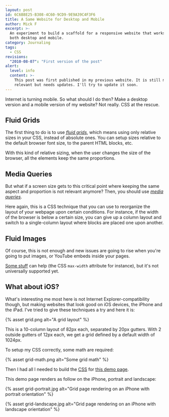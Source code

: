 ```yaml
---
layout: post
id: 6C6B8E25-B308-4C60-9CD9-9E9A39C4F3F6
title: A Same Website for Desktop and Mobile
author: Mick F
excerpt: >-
  An experiment to build a scaffold for a responsive website that works well on
  both desktop and mobile.
category: Journaling
tags:
  - CSS
revisions:
  "2010-08-07": "First version of the post"
alert:
  level: info
  content: >-
    This post was first published in my previous website. It is still mostly
    relevant but needs updates. I'll try to update it soon.
---
```


Internet is turning mobile. So what should I do then? Make a desktop version and
a mobile version of my website? Not really. CSS at the rescue.

## Fluid Grids

The first thing to do is to use [_fluid grids_][3], which means using only
relative sizes in your CSS, instead of absolute ones. You can setup sizes
relative to the default browser font size, to the parent HTML blocks, etc.

With this kind of relative sizing, when the user changes the size of the
browser, all the elements keep the same proportions.

## Media Queries

But what if a screen size gets to this critical point where keeping the same
aspect and proportion is not relevant anymore? Then, you should use [_media
queries_][4].

Here again, this is a CSS technique that you can use to reorganize the layout of
your webpage upon certain conditions. For instance, if the width of the browser
is below a certain size, you can give up a column layout and switch to a
single-column layout where blocks are placed one upon another.

## Fluid Images

Of course, this is not enough and new issues are going to rise when you're going
to put images, or YouTube embeds inside your pages.

[Some stuff][5] can help (the CSS `max-width` attribute for instance), but it's
not universally supported yet.

## What about iOS?

What's interesting me most here is not Internet Explorer-compatibility though,
but making websites that look good on iOS devices, the iPhone and the iPad. I've
tried to give these techniques a try and here it is:

{% asset grid.png alt="A grid layout" %}

This is a 10-column layout of 82px each, separated by 20px gutters. With 2
outside gutters of 12px each, we get a grid defined by a default width of
1024px.

To setup my CSS correctly, some math are required:

{% asset grid-math.png alt="Some grid math" %}

Then I had all I needed to build the [CSS][1] for [this demo page][2].

This demo page renders as follow on the iPhone, portrait and landscape:

{% asset grid-portrait.jpg alt="Grid page rendering on an iPhone with portrait orientation" %}

{% asset grid-landscape.jpg alt="Grid page rendering on an iPhone with landscape orientation" %}

[1]: ../../assets/grid.css
[2]: ../../assets/grid-demo.html
[3]: https://alistapart.com/article/fluidgrids/
[4]: https://alistapart.com/article/responsive-web-design/
[5]: https://unstoppablerobotninja.com/entry/fluid-images/

